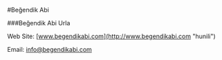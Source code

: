 #Beğendik Abi

###Beğendik Abi Urla

Web Site: [www.begendikabi.com](http://www.begendikabi.com "hunili")

Email: [info@begendikabi.com](mailto:info@begendikabi.com)
